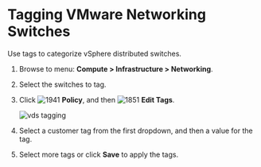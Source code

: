 # Tagging VMware Networking Switches

Use tags to categorize vSphere distributed switches.

1. Browse to menu: **Compute > Infrastructure > Networking**.

2. Select the switches to tag.

3. Click ![1941](../images/1941.png) **Policy**, and then
   ![1851](../images/1851.png) **Edit Tags**.

    ![vds tagging](../images/vds-tagging.png)

4. Select a customer tag from the first dropdown,
   and then a value for the tag.

5. Select more tags or click **Save** to apply the tags.
